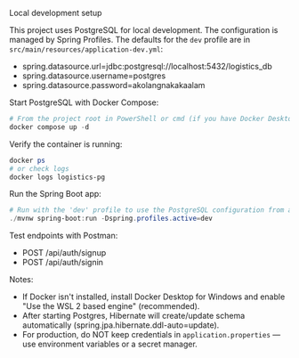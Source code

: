 Local development setup

This project uses PostgreSQL for local development. The configuration is managed by Spring Profiles. The defaults for the `dev` profile are in `src/main/resources/application-dev.yml`:

- spring.datasource.url=jdbc:postgresql://localhost:5432/logistics_db
- spring.datasource.username=postgres
- spring.datasource.password=akolangnakakaalam

Start PostgreSQL with Docker Compose:

```powershell
# From the project root in PowerShell or cmd (if you have Docker Desktop):
docker compose up -d
```

Verify the container is running:

```powershell
docker ps
# or check logs
docker logs logistics-pg
```

Run the Spring Boot app:

```powershell
# Run with the 'dev' profile to use the PostgreSQL configuration from application-dev.yml
./mvnw spring-boot:run -Dspring.profiles.active=dev
```

Test endpoints with Postman:
- POST /api/auth/signup
- POST /api/auth/signin

Notes:
- If Docker isn't installed, install Docker Desktop for Windows and enable "Use the WSL 2 based engine" (recommended).
- After starting Postgres, Hibernate will create/update schema automatically (spring.jpa.hibernate.ddl-auto=update).
- For production, do NOT keep credentials in `application.properties` — use environment variables or a secret manager.
